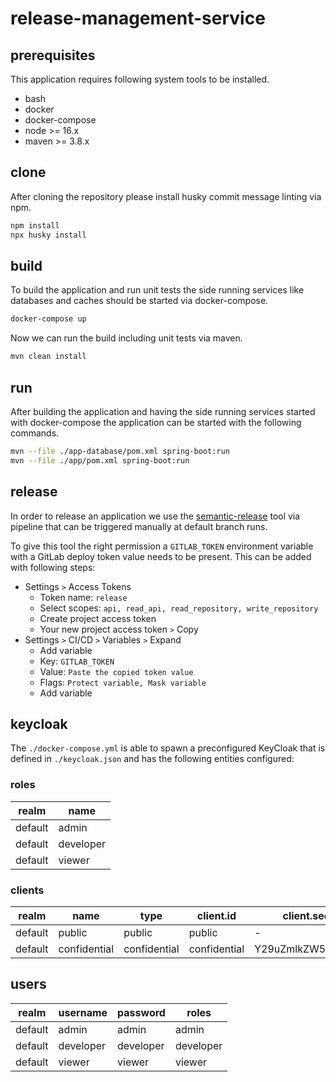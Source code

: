 # release-management-service

## prerequisites

This application requires following system tools to be installed.

- bash
- docker
- docker-compose
- node >= 16.x
- maven >= 3.8.x

## clone

After cloning the repository please install husky commit message linting via npm.

```bash
npm install
npx husky install
```

## build

To build the application and run unit tests the side running services like databases and caches should be started via docker-compose.

```bash
docker-compose up
```

Now we can run the build including unit tests via maven.

```bash
mvn clean install
```

## run

After building the application and having the side running services started with docker-compose the application can be started with the following commands.

```bash
mvn --file ./app-database/pom.xml spring-boot:run
mvn --file ./app/pom.xml spring-boot:run
```

## release

In order to release an application we use the [semantic-release](https://semantic-release.gitbook.io) tool via pipeline that can be triggered manually at default branch runs.

To give this tool the right permission a `GITLAB_TOKEN` environment variable with a GitLab deploy token value needs to be present.
This can be added with following steps:

- Settings `>` Access Tokens
  - Token name: `release`
  - Select scopes: `api, read_api, read_repository, write_repository`
  - Create project access token
  - Your new project access token `>` Copy
- Settings `>` CI/CD `>` Variables `>` Expand
  - Add variable
  - Key: `GITLAB_TOKEN`
  - Value: `Paste the copied token value`
  - Flags: `Protect variable, Mask variable`
  - Add variable

## keycloak

The `./docker-compose.yml` is able to spawn a preconfigured KeyCloak that is defined in `./keycloak.json` and has the following entities configured:

### roles

| realm   | name      |
|---------|-----------|
| default | admin     |
| default | developer |
| default | viewer    |

### clients

| realm   | name         | type         | client.id    | client.secret      | roles |
|---------|--------------|--------------|--------------|--------------------|-------|
| default | public       | public       | public       | -                  | -     |
| default | confidential | confidential | confidential | Y29uZmlkZW50aWFsCg | *     |

## users

| realm   | username  | password  | roles     |
|---------|-----------|-----------|-----------|
| default | admin     | admin     | admin     |
| default | developer | developer | developer |
| default | viewer    | viewer    | viewer    |
